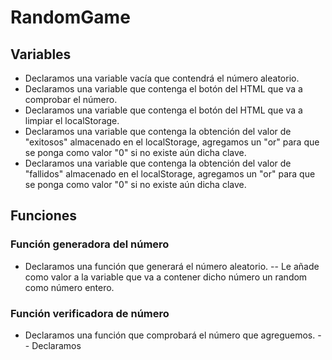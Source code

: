 # RandomGame

## Variables

- Declaramos una variable vacía que contendrá el número aleatorio.
- Declaramos una variable que contenga el botón del HTML que va a comprobar el número.
- Declaramos una variable que contenga el botón del HTML que va a limpiar el localStorage.
- Declaramos una variable que contenga la obtención del valor de "exitosos" almacenado en el localStorage, agregamos un "or" para que se ponga como valor "0" si no existe aún dicha clave.
- Declaramos una variable que contenga la obtención del valor de "fallidos" almacenado en el localStorage, agregamos un "or" para que se ponga como valor "0" si no existe aún dicha clave.

## Funciones

### Función generadora del número

- Declaramos una función que generará el número aleatorio.
-- Le añade como valor a la variable que va a contener dicho número un random como número entero.

### Función verificadora de número

- Declaramos una función que comprobará el número que agreguemos.
-- Declaramos